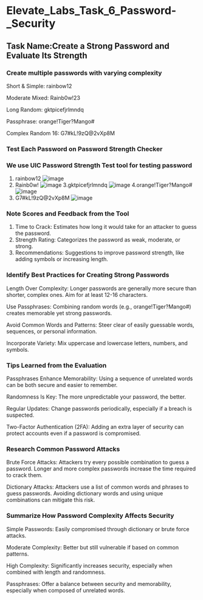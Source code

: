 # Elevate_Labs_Task_6_Password-_Security
## Task Name:Create a Strong Password and Evaluate Its Strength
### Create multiple passwords with varying complexity
Short & Simple: rainbow12 <br>

Moderate Mixed: Rainb0w!23<br>

Long Random: gktpicefjrlmndq<br>

Passphrase: orange!Tiger?Mango#<br>

Complex Random 16: G7#kL!9zQ@2vXp8M

### Test Each Password on Password Strength Checker
### We use UIC Password Strength Test tool for testing password
1. rainbow12
![image](https://github.com/user-attachments/assets/0effde58-1cfa-4914-9319-8d005c6fb934)
2. Rainb0w!
![image](https://github.com/user-attachments/assets/1c21eaf0-9c90-48d2-93ec-f38b280bf61c)
3.gktpicefjrlmndq
![image](https://github.com/user-attachments/assets/4832306e-e48d-4b67-b501-4c65fc9587bb)
4.orange!Tiger?Mango#
![image](https://github.com/user-attachments/assets/d3231568-f0d7-48be-93c1-5fa26557850d)
5. G7#kL!9zQ@2vXp8M
![image](https://github.com/user-attachments/assets/83b1cce3-0959-45ee-92e1-d5acf1ce6e53)

### Note Scores and Feedback from the Tool

1. Time to Crack: Estimates how long it would take for an attacker to guess the password.
2. Strength Rating: Categorizes the password as weak, moderate, or strong.
3. Recommendations: Suggestions to improve password strength, like adding symbols or increasing length.

### Identify Best Practices for Creating Strong Passwords
Length Over Complexity: Longer passwords are generally more secure than shorter, complex ones. Aim for at least 12-16 characters.<br>

Use Passphrases: Combining random words (e.g., orange!Tiger?Mango#) creates memorable yet strong passwords.<br>

Avoid Common Words and Patterns: Steer clear of easily guessable words, sequences, or personal information.<br>

Incorporate Variety: Mix uppercase and lowercase letters, numbers, and symbols.<br>

### Tips Learned from the Evaluation
Passphrases Enhance Memorability: Using a sequence of unrelated words can be both secure and easier to remember.<br>

Randomness Is Key: The more unpredictable your password, the better.<br>

Regular Updates: Change passwords periodically, especially if a breach is suspected.<br>

Two-Factor Authentication (2FA): Adding an extra layer of security can protect accounts even if a password is compromised.<br>

### Research Common Password Attacks

Brute Force Attacks: Attackers try every possible combination to guess a password. Longer and more complex passwords increase the time required to crack them.<br>

Dictionary Attacks: Attackers use a list of common words and phrases to guess passwords. Avoiding dictionary words and using unique combinations can mitigate this risk. <br>

### Summarize How Password Complexity Affects Security

Simple Passwords: Easily compromised through dictionary or brute force attacks.<br>

Moderate Complexity: Better but still vulnerable if based on common patterns.<br>

High Complexity: Significantly increases security, especially when combined with length and randomness.<br>

Passphrases: Offer a balance between security and memorability, especially when composed of unrelated words.<br>




